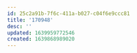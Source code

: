 ```yaml
---
id: 25c2a91b-7f6c-411a-b027-c04f6e9ccc81
title: '170948'
desc: ''
updated: 1639959772546
created: 1639868989020
---
```


